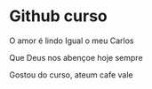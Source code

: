 # Github curso

O amor é lindo
Igual o meu Carlos

Que Deus nos abençoe hoje sempre

Gostou do curso, ateum cafe vale
